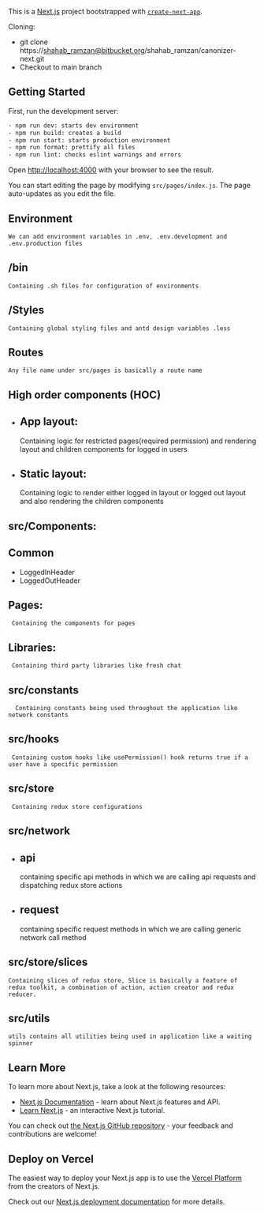 This is a [Next.js](https://nextjs.org/) project bootstrapped with [`create-next-app`](https://github.com/vercel/next.js/tree/canary/packages/create-next-app).

Cloning:

- git clone https://shahab_ramzan@bitbucket.org/shahab_ramzan/canonizer-next.git
- Checkout to main branch

## Getting Started

First, run the development server:

```bash
- npm run dev: starts dev environment
- npm run build: creates a build
- npm run start: starts production environment
- npm run format: prettify all files
- npm run lint: checks eslint warnings and errors
```

Open [http://localhost:4000](http://localhost:4000) with your browser to see the result.

You can start editing the page by modifying `src/pages/index.js`. The page auto-updates as you edit the file.

## Environment

    We can add environment variables in .env, .env.development and .env.production files

## /bin

    Containing .sh files for configuration of environments

## /Styles

    Containing global styling files and antd design variables .less

## Routes

    Any file name under src/pages is basically a route name

## High order components (HOC)

- ## App layout:

  Containing logic for restricted pages(required permission) and rendering layout and children components for logged in users

- ## Static layout:

  Containing logic to render either logged in layout or logged out layout and also rendering the children components

## src/Components:

## Common

- LoggedInHeader
- LoggedOutHeader

## Pages:

     Containing the components for pages

## Libraries:

     Containing third party libraries like fresh chat

## src/constants

      Containing constants being used throughout the application like network constants

## src/hooks

     Containing custom hooks like usePermission() hook returns true if a user have a specific permission

## src/store

     Containing redux store configurations

## src/network

- ## api
  containing specific api methods in which we are calling api requests and dispatching redux store actions
- ## request
  containing specific request methods in which we are calling generic network call method

## src/store/slices

    Containing slices of redux store, Slice is basically a feature of redux toolkit, a combination of action, action creator and redux reducer.

## src/utils

    utils contains all utilities being used in application like a waiting spinner

## Learn More

To learn more about Next.js, take a look at the following resources:

- [Next.js Documentation](https://nextjs.org/docs) - learn about Next.js features and API.
- [Learn Next.js](https://nextjs.org/learn) - an interactive Next.js tutorial.

You can check out [the Next.js GitHub repository](https://github.com/vercel/next.js/) - your feedback and contributions are welcome!

## Deploy on Vercel

The easiest way to deploy your Next.js app is to use the [Vercel Platform](https://vercel.com/new?utm_medium=default-template&filter=next.js&utm_source=create-next-app&utm_campaign=create-next-app-readme) from the creators of Next.js.

Check out our [Next.js deployment documentation](https://nextjs.org/docs/deployment) for more details.
